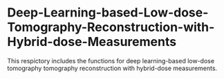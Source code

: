 # Deep-Learning-based-Low-dose-Tomography-Reconstruction-with-Hybrid-dose-Measurements
This respictory includes the functions for deep learning-based low-dose tomography tomography reconstruction with hybrid-dose measurements. 
